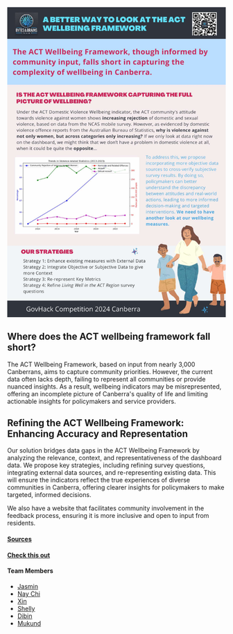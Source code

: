 ![Poster](Poster.jpg)


## Where does the  ACT wellbeing framework fall short?

The ACT Wellbeing Framework, based on input from nearly 3,000 Canberrans, aims to capture community priorities. However, the current data often lacks depth, failing to represent all communities or provide nuanced insights. As a result, wellbeing indicators may be misrepresented, offering an incomplete picture of Canberra's quality of life and limiting actionable insights for policymakers and service providers. 

## Refining the ACT Wellbeing Framework: Enhancing Accuracy and Representation

Our solution bridges data gaps in the ACT Wellbeing Framework by analyzing the relevance, context, and representativeness of the dashboard data. We propose key strategies, including refining survey questions, integrating external data sources, and re-representing existing data. This will ensure the indicators reflect the true experiences of diverse communities in Canberra, offering clearer insights for policymakers to make targeted, informed decisions.

We also have a website that facilitates community involvement in the feedback process, ensuring it is more inclusive and open to input from residents.

#### [Sources](DataList.md)

#### [Check this out](https://dibinjos.github.io/FeedbackWebsite)

#### Team Members
- [Jasmin](linkedin.com/in/jasmin-zhou-a53829293)
- [Nay Chi](linkedin.com/in/nay-chi-than-shwe-64b653165)
- [Xin](https://www.linkedin.com/in/xin-wang-0359192ab/)
- [Shelly](linkedin.com/in/hsuan-chu-s-70837a214)
- [Dibin](linkedin.com/in/dibin-joseph-956b377b)
- [Mukund](linkedin.com/in/mukund-srinivas
)
